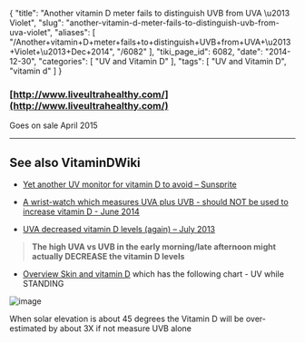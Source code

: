 {
    "title": "Another vitamin D meter fails to distinguish UVB from UVA \u2013 Violet",
    "slug": "another-vitamin-d-meter-fails-to-distinguish-uvb-from-uva-violet",
    "aliases": [
        "/Another+vitamin+D+meter+fails+to+distinguish+UVB+from+UVA+\u2013+Violet+\u2013+Dec+2014",
        "/6082"
    ],
    "tiki_page_id": 6082,
    "date": "2014-12-30",
    "categories": [
        "UV and Vitamin D"
    ],
    "tags": [
        "UV and Vitamin D",
        "vitamin d"
    ]
}


### [http://www.liveultrahealthy.com/](http://www.liveultrahealthy.com/)

Goes on sale April 2015

---

## See also VitaminDWiki

* [Yet another UV monitor for vitamin D to avoid – Sunsprite](/posts/yet-another-uv-monitor-for-vitamin-d-to-avoid-sunsprite)

* [A wrist-watch which measures UVA plus UVB - should NOT be used to increase vitamin D - June 2014](/posts/a-wrist-watch-which-measures-uva-plus-uvb-should-not-be-used-to-increase-vitamin-d)

* [UVA decreased vitamin D levels (again) – July 2013](/posts/uva-decreased-vitamin-d-levels-again)

>  **The high UVA vs  UVB in the early morning/late afternoon might actually DECREASE the vitamin D levels** 

* [Overview Skin and vitamin D](/posts/overview-skin-and-vitamin-d) which has the following chart - UV while STANDING

<img src="https://d1bk1kqxc0sym.cloudfront.net/attachments/gif/uvb-and-uvb-vs-height-of-the-sun---from-creates-2009.gif" alt="image" style="max-width: 400px;">

When solar elevation is about 45 degrees the Vitamin D will be over-estimated by about 3X if not measure UVB alone